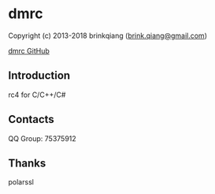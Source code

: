 # dmrc

Copyright (c) 2013-2018 brinkqiang (brink.qiang@gmail.com)

[dmrc GitHub](https://github.com/brinkqiang/dmrc)

## Introduction
rc4 for C/C++/C#

## Contacts
QQ Group: 75375912

## Thanks
polarssl
